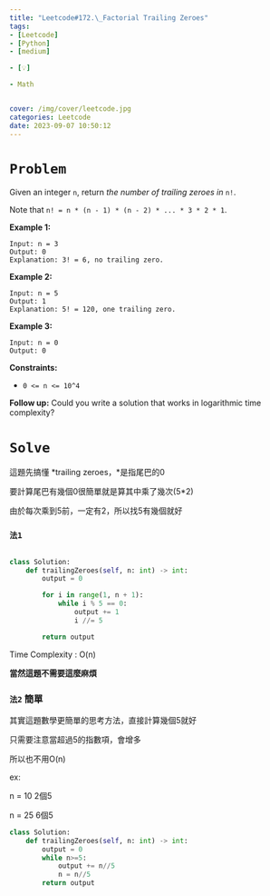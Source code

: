 ```yaml
---
title: "Leetcode#172.\_Factorial Trailing Zeroes"
tags:
- [Leetcode]
- [Python]
- [medium]

- [💡]

- Math


cover: /img/cover/leetcode.jpg
categories: Leetcode
date: 2023-09-07 10:50:12
---
```


# `Problem`

Given an integer `n`, return *the number of trailing zeroes in* `n!`.

Note that `n! = n * (n - 1) * (n - 2) * ... * 3 * 2 * 1`.

**Example 1:**

```
Input: n = 3
Output: 0
Explanation: 3! = 6, no trailing zero.

```

**Example 2:**

```
Input: n = 5
Output: 1
Explanation: 5! = 120, one trailing zero.

```

**Example 3:**

```
Input: n = 0
Output: 0

```

**Constraints:**

- `0 <= n <= 10^4`

**Follow up:** Could you write a solution that works in logarithmic time complexity?

# `Solve`

這題先搞懂 *trailing zeroes，*是指尾巴的0

要計算尾巴有幾個0很簡單就是算其中乘了幾次(5*2)

由於每次乘到5前，一定有2，所以找5有幾個就好

### `法1`

```python

class Solution:
    def trailingZeroes(self, n: int) -> int:
        output = 0

        for i in range(1, n + 1):
            while i % 5 == 0:
                output += 1
                i //= 5

        return output
```

Time Complexity : O(n)

**當然這題不需要這麼麻煩**

### `法2` 簡單

其實這題數學更簡單的思考方法，直接計算幾個5就好

只需要注意當超過5的指數項，會增多

所以也不用O(n)

ex: 

n = 10 2個5

n = 25 6個5

```python
class Solution:
    def trailingZeroes(self, n: int) -> int:
        output = 0
        while n>=5:
            output += n//5
            n = n//5
        return output
```